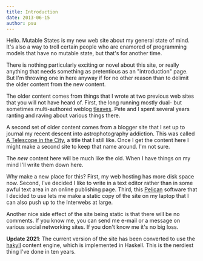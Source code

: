 ```yaml
---
title: Introduction
date: 2013-06-15
author: psu
---
```


Hello. Mutable States is my new web site about my general state of mind. It's also a way to troll certain people who are enamored of programming models that have no mutable state, but that's for another time.

There is nothing particularly exciting or novel about this site, or really anything that needs something as pretentious as an "introduction" page. But I'm throwing one in here anyway if for no other reason than to delimit the older content from the new content.

The older content comes from things that I wrote at two previous web sites that you will not have heard of. First, the long running mostly dual- but sometimes multi-authored weblog [tleaves](http://tleaves.com/ "tleaves"). Pete and I spent several years ranting and raving about various things there.

A second set of older content comes from a blogger site that I set up to journal my recent descent into astrophotography addiction. This was called [A Telescope in the City](http://atelescopeinthecity.blogspot.com "A Telescope in the City"), a title that I still like. Once I get the content here I might make a second site to keep that name around. I'm not sure.

The *new* content here will be much like the old. When I have things on my mind I'll write them down here.

Why make a new place for this? First, my web hosting has more disk space now. Second, I've decided I like to write in a text editor rather than in some awful text area in an online publishing page. Third, this [Pelican](http://pelican.readthedocs.org/en/3.2/ "Pelican") software that I decided to use lets me make a static copy of the site on my laptop that I can also push up to the Interwebs at large.

Another nice side effect of the site being static is that there will be no comments. If you know me, you can send me e-mail or a  message on various social networking sites. If you don't know me it's no big loss.

**Update 2021**: The current version of the site has been converted to use the <a href="https://jaspervdj.be/hakyll/">hakyll</a> content engine, which is implemented in Haskell. This is the nerdiest thing I've done in ten years.